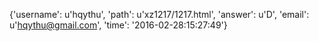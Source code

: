 {'username': u'hqythu', 'path': u'xz1217/1217.html', 'answer': u'D', 'email': u'hqythu@gmail.com', 'time': '2016-02-28:15:27:49'}